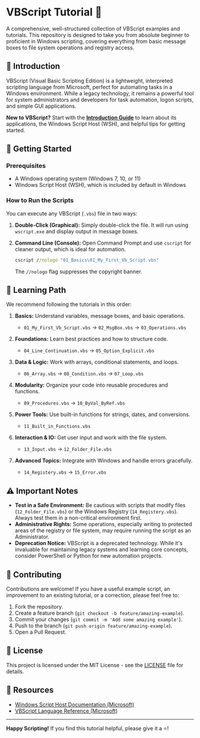 # VBScript Tutorial 📜

A comprehensive, well-structured collection of VBScript examples and tutorials. This repository is designed to take you from absolute beginner to proficient in Windows scripting, covering everything from basic message boxes to file system operations and registry access.

## 📖 Introduction

VBScript (Visual Basic Scripting Edition) is a lightweight, interpreted scripting language from Microsoft, perfect for automating tasks in a Windows environment. While a legacy technology, it remains a powerful tool for system administrators and developers for task automation, logon scripts, and simple GUI applications.

**New to VBScript?** Start with the **[Introduction Guide](./introduction.md)** to learn about its applications, the Windows Script Host (WSH), and helpful tips for getting started.

## 🚀 Getting Started

### Prerequisites

- A Windows operating system (Windows 7, 10, or 11)
- Windows Script Host (WSH), which is included by default in Windows

### How to Run the Scripts

You can execute any VBScript (`.vbs`) file in two ways:

1. **Double-Click (Graphical):**
    Simply double-click the file. It will run using `wscript.exe` and display output in message boxes.

2. **Command Line (Console):**
    Open Command Prompt and use `cscript` for cleaner output, which is ideal for automation.

    ```cmd
    cscript //nologo "01_Basics\01_My_First_Vb_Script.vbs"
    ```

    The `//nologo` flag suppresses the copyright banner.

## 🧭 Learning Path

We recommend following the tutorials in this order:

1. **Basics:** Understand variables, message boxes, and basic operations.
    - `01_My_First_Vb_Script.vbs` → `02_MsgBox.vbs` → `03_Operations.vbs`

2. **Foundations:** Learn best practices and how to structure code.
    - `04_Line_Continuation.vbs` → `05_Option_Explicit.vbs`

3. **Data & Logic:** Work with arrays, conditional statements, and loops.
    - `06_Array.vbs` → `08_Condition.vbs` → `07_Loop.vbs`

4. **Modularity:** Organize your code into reusable procedures and functions.
    - `09_Procedures.vbs` → `10_ByVal_ByRef.vbs`

5. **Power Tools:** Use built-in functions for strings, dates, and conversions.
    - `11_Built_in_Functions.vbs`

6. **Interaction & IO:** Get user input and work with the file system.
    - `13_Input.vbs` → `12_Folder_File.vbs`

7. **Advanced Topics:** Integrate with Windows and handle errors gracefully.
    - `14_Registery.vbs` → `15_Error.vbs`

## ⚠️ Important Notes

- **Test in a Safe Environment:** Be cautious with scripts that modify files (`12_Folder_File.vbs`) or the Windows Registry (`14_Registery.vbs`). Always test them in a non-critical environment first.
- **Administrative Rights:** Some operations, especially writing to protected areas of the registry or file system, may require running the script as an Administrator.
- **Deprecation Notice:** VBScript is a deprecated technology. While it's invaluable for maintaining legacy systems and learning core concepts, consider PowerShell or Python for new automation projects.

## 🤝 Contributing

Contributions are welcome! If you have a useful example script, an improvement to an existing tutorial, or a correction, please feel free to:

1. Fork the repository.
2. Create a feature branch (`git checkout -b feature/amazing-example`).
3. Commit your changes (`git commit -m 'Add some amazing example'`).
4. Push to the branch (`git push origin feature/amazing-example`).
5. Open a Pull Request.

## 📜 License

This project is licensed under the MIT License - see the [LICENSE](LICENSE) file for details.

## 🔗 Resources

- [Windows Script Host Documentation (Microsoft)](https://docs.microsoft.com/en-us/previous-versions/windows/internet-explorer/ie-developer/scripting-articles/d1et7k7c(v=vs.84))
- [VBScript Language Reference (Microsoft)](https://docs.microsoft.com/en-us/previous-versions/windows/internet-explorer/ie-developer/scripting-articles/d1wf56tt(v=vs.84))

---

**Happy Scripting!** If you find this tutorial helpful, please give it a ⭐!
